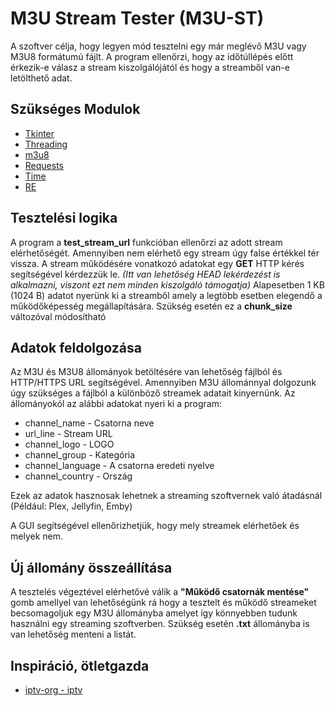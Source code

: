 # M3U Stream Tester (M3U-ST)

A szoftver célja, hogy legyen mód tesztelni egy már meglévő M3U vagy M3U8 formátumú fájlt. A program ellenőrzi, hogy az időtúllépés előtt érkezik-e válasz a stream kiszolgálójától és hogy a streamből van-e letölthető adat. 

## Szükséges Modulok

- [Tkinter](https://docs.python.org/3/library/tkinter.html)
- [Threading](https://docs.python.org/3/library/threading.html)
- [m3u8](https://pypi.org/project/m3u8/)
- [Requests](https://pypi.org/project/requests/)
- [Time](https://docs.python.org/3/library/time.html)
- [RE](https://docs.python.org/3/library/re.html)

## Tesztelési logika

A program a **test_stream_url** funkcióban ellenőrzi az adott stream elérhetőségét. Amennyiben nem elérhető egy stream úgy false értékkel tér vissza. A stream működésére vonatkozó adatokat egy **GET** HTTP kérés segítségével kérdezzük le. *(Itt van lehetőség HEAD lekérdezést is alkalmazni, viszont ezt nem minden kiszolgáló támogatja)*
Alapesetben 1 KB (1024 B) adatot nyerünk ki a streamből amely a legtöbb esetben elegendő a működőképesség megállapítására. Szükség esetén ez a **chunk_size** változóval módosítható

## Adatok feldolgozása
Az M3U és M3U8 állományok betöltésére van lehetőség fájlból és HTTP/HTTPS URL segítségével. Amennyiben M3U állománnyal dolgozunk úgy szükséges a fájlból a különböző streamek adatait kinyernünk.
Az állományokól az alábbi adatokat nyeri ki a program:
- channel_name - Csatorna neve
- url_line - Stream URL
- channel_logo - LOGO
- channel_group - Kategória
- channel_language - A csatorna eredeti nyelve
- channel_country - Ország

Ezek az adatok hasznosak lehetnek a streaming szoftvernek való átadásnál (Például: Plex, Jellyfin, Emby)

A GUI segítségével ellenőrizhetjük, hogy mely streamek elérhetőek és melyek nem. 

## Új állomány összeállítása
A tesztelés végeztével elérhetővé válik a **"Működő csatornák mentése"** gomb amellyel van lehetőségünk rá hogy a tesztelt és működő streameket becsomagoljuk egy M3U állományba amelyet így könnyebben tudunk használni egy streaming szoftverben. Szükség esetén **.txt** állományba is van lehetőség menteni a listát.

## Inspiráció, ötletgazda
- [iptv-org - iptv ](https://github.com/iptv-org/iptv)

